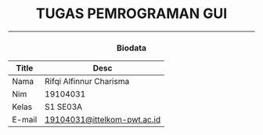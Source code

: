 <h1 align="center">TUGAS PEMROGRAMAN GUI</h1>

<hr></hr>

<h3 align="center">Biodata</h3>

| Title | Desc |
| ----- | ---- |
| Nama | Rifqi Alfinnur Charisma |
| Nim | 19104031 |
| Kelas | S1 SE03A |
| E-mail | 19104031@ittelkom-pwt.ac.id |
